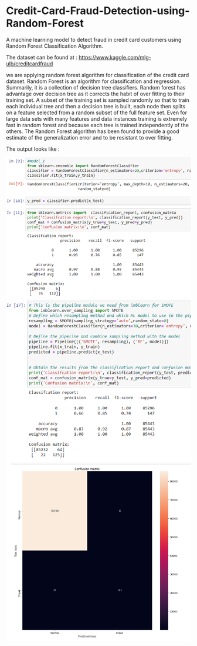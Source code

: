 # Credit-Card-Fraud-Detection-using-Random-Forest
A machine learning model to detect fraud in credit card customers using Random Forest Classification Algorithm. <br />

The dataset can be found at : https://www.kaggle.com/mlg-ulb/creditcardfraud <br />

we are applying random forest algorithm for classification of the credit card dataset. Random Forest is an algorithm for classification and regression. Summarily, it is a collection of decision tree classifiers. Random forest has advantage over decision tree as it corrects the habit of over fitting to their training set. A subset of the training set is sampled randomly so that to train each individual tree and then a decision tree is built, each node then splits on a feature selected from a random subset of the full feature set. Even for large data sets with many features and data instances training is extremely fast in random forest and because each tree is trained independently of the others. The Random Forest algorithm
has been found to provide a good estimate of the generalization error and to be resistant to over fitting. <br />

The output looks like : <br />

![Screenshot](credit1.PNG)
![Screenshot](credit2.PNG)
![Screenshot](credit3.PNG)

